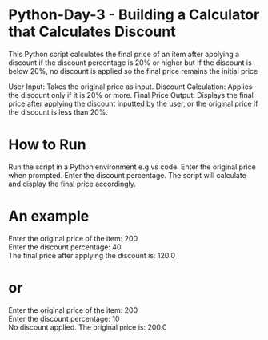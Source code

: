 # Python-Day-3 - Building a Calculator that Calculates Discount
This Python script calculates the final price of an item after applying a discount if the discount percentage is 20% or higher but If the discount is below 20%, no discount is applied so the final price remains the initial price


User Input: Takes the original price  as input.
Discount Calculation: Applies the discount only if it is 20% or more.
Final Price Output: Displays the final price after applying the discount inputted by the user, or the original price if the discount is less than 20%.

# How to Run
Run the script in a Python environment e.g vs code.
Enter the original price when prompted.
Enter the discount percentage.
The script will calculate and display the final price accordingly.

# An example
Enter the original price of the item: 200  
Enter the discount percentage: 40  
The final price after applying the discount is: 120.0  
# or
Enter the original price of the item: 200  
Enter the discount percentage: 10  
No discount applied. The original price is: 200.0  

